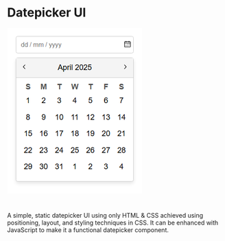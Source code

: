 # Datepicker UI

![Datepicker UI](datepicker-ui.PNG)

#
A simple, static datepicker UI using only HTML & CSS achieved using positioning, layout, and styling techniques in CSS. It can be enhanced with JavaScript to make it a functional datepicker component.
